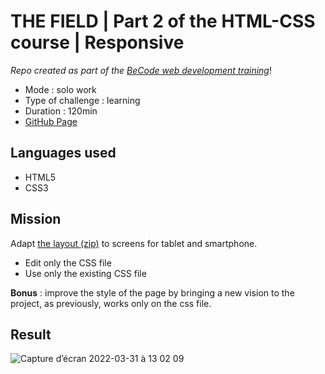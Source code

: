 # THE FIELD | Part 2 of the HTML-CSS course | Responsive

_Repo created as part of the [BeCode web development training](https://becode.org/fr/apprendre/developpeur-web-junior/)_!

* Mode : solo work
* Type of challenge : learning
* Duration : 120min
* [GitHub Page](https://eliseprts.github.io/responsive-web-design/)

## Languages used

* HTML5
* CSS3

## Mission

Adapt [the layout (zip)](exo-respons.zip) to screens for tablet and smartphone.

- Edit only the CSS file
- Use only the existing CSS file

**Bonus** : improve the style of the page by bringing a new vision to the project, as previously, works only on the css file.

## Result

![Capture d’écran 2022-03-31 à 13 02 09](https://user-images.githubusercontent.com/94377998/161040788-3aabe125-a743-4a08-943a-310d1b986f48.png)
